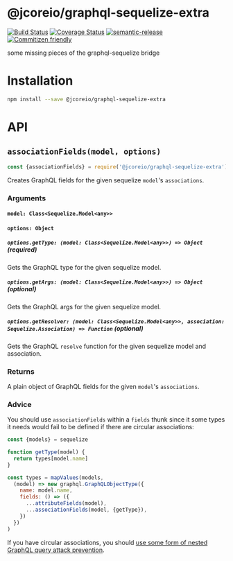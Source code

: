 # @jcoreio/graphql-sequelize-extra

[![Build Status](https://travis-ci.org/jcoreio/graphql-sequelize-extra.svg?branch=master)](https://travis-ci.org/jcoreio/graphql-sequelize-extra)
[![Coverage Status](https://codecov.io/gh/jcoreio/graphql-sequelize-extra/branch/master/graph/badge.svg)](https://codecov.io/gh/jcoreio/graphql-sequelize-extra)
[![semantic-release](https://img.shields.io/badge/%20%20%F0%9F%93%A6%F0%9F%9A%80-semantic--release-e10079.svg)](https://github.com/semantic-release/semantic-release)
[![Commitizen friendly](https://img.shields.io/badge/commitizen-friendly-brightgreen.svg)](http://commitizen.github.io/cz-cli/)

some missing pieces of the graphql-sequelize bridge

# Installation

```sh
npm install --save @jcoreio/graphql-sequelize-extra
```

# API

## `associationFields(model, options)`

```js
const {associationFields} = require('@jcoreio/graphql-sequelize-extra')
```

Creates GraphQL fields for the given sequelize `model`'s `associations`.

### Arguments

#### `model: Class<Sequelize.Model<any>>`

#### `options: Object`
##### `options.getType: (model: Class<Sequelize.Model<any>>) => Object` (required)
Gets the GraphQL type for the given sequelize model.

##### `options.getArgs: (model: Class<Sequelize.Model<any>>) => Object` (optional)
Gets the GraphQL args for the given sequelize model.

##### `options.getResolver: (model: Class<Sequelize.Model<any>>, association: Sequelize.Association) => Function` (optional)
Gets the GraphQL `resolve` function for the given sequelize model and association.

### Returns
A plain object of GraphQL fields for the given `model`'s
`associations`.

### Advice
You should use `associationFields` within a `fields` thunk since it some
types it needs would fail to be defined if there are circular
associations:

```js
const {models} = sequelize

function getType(model) {
  return types[model.name]
}

const types = mapValues(models,
  (model) => new graphql.GraphQLObjectType({
    name: model.name,
    fields: () => ({
      ...attributeFields(model),
      ...associationFields(model, {getType}),
    })
  })
)
```

If you have circular associations, you should [use some form of
nested GraphQL query attack prevention](https://stackoverflow.com/questions/37337466/how-do-you-prevent-nested-attack-on-graphql-apollo-server).
